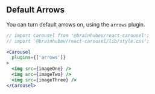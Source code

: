 ## Default Arrows
You can turn default arrows on, using the `arrows` plugin.
```jsx render
// import Carousel from '@brainhubeu/react-carousel';
// import '@brainhubeu/react-carousel/lib/style.css';

<Carousel
  plugins={['arrows']}
>
  <img src={imageOne} />
  <img src={imageTwo} />
  <img src={imageThree} />
</Carousel>
```
